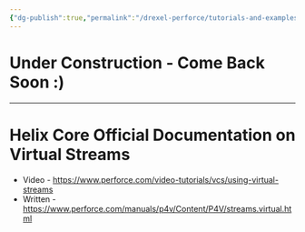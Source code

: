 ```yaml
---
{"dg-publish":true,"permalink":"/drexel-perforce/tutorials-and-examples/virtual-streams/"}
---
```



# Under Construction - Come Back Soon :)

---

# Helix Core Official Documentation on Virtual Streams
- Video - https://www.perforce.com/video-tutorials/vcs/using-virtual-streams 
-  Written - https://www.perforce.com/manuals/p4v/Content/P4V/streams.virtual.html